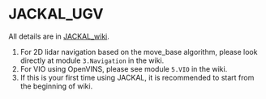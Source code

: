 # JACKAL_UGV 
All details are in [JACKAL_wiki](https://github.com/fuwafuwaboom/JACKAL_UGV/wiki).  
1. For 2D lidar navigation based on the move_base algorithm, please look directly at module `3.Navigation` in the wiki.  
2. For VIO using OpenVINS, please see module `5.VIO` in the wiki.  
3. If this is your first time using JACKAL, it is recommended to start from the beginning of wiki.  
